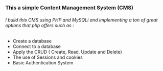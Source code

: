 ### This a simple Content Management System **\(CMS\)**
###### I build this CMS using PHP and MySQLi and implementing a ton of great options that php offers such as :

* Create a database
* Connect to a database
* Apply the CRUD \( Create, Read, Update and Delete\)
* The use of Sessions and cookies
* Basic Authentication System
